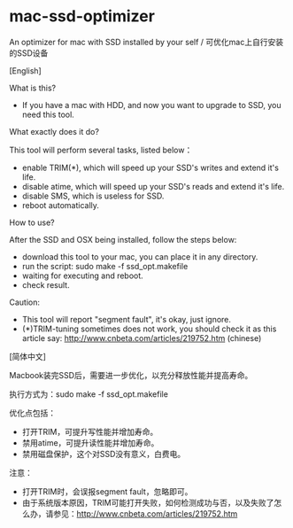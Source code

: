 mac-ssd-optimizer
=================

An optimizer for mac with SSD installed by your self / 可优化mac上自行安装的SSD设备


[English]

What is this?

 - If you have a mac with HDD, and now you want to upgrade to SSD, you need this tool.


What exactly does it do?

This tool will perform several tasks, listed below：

 - enable TRIM(*), which will speed up your SSD's writes and extend it's life.
 - disable atime, which will speed up your SSD's reads and extend it's life.
 - disable SMS, which is useless for SSD.
 - reboot automatically.
 

How to use?

After the SSD and OSX being installed, follow the steps below:

 - download this tool to your mac, you can place it in any directory.
 - run the script: sudo make -f ssd_opt.makefile
 - waiting for executing and reboot.
 - check result.


Caution:

 - This tool will report "segment fault", it's okay, just ignore.
 - (*)TRIM-tuning sometimes does not work, you should check it as this article say: http://www.cnbeta.com/articles/219752.htm (chinese)


[简体中文]

Macbook装完SSD后，需要进一步优化，以充分释放性能并提高寿命。

执行方式为：sudo make -f ssd_opt.makefile

优化点包括：
- 打开TRIM，可提升写性能并增加寿命。
-	禁用atime，可提升读性能并增加寿命。
-	禁用磁盘保护，这个对SSD没有意义，白费电。

注意：
 - 打开TRIM时，会误报segment fault，忽略即可。
 - 由于系统版本原因，TRIM可能打开失败，如何检测成功与否，以及失败了怎么办，请参见：http://www.cnbeta.com/articles/219752.htm
